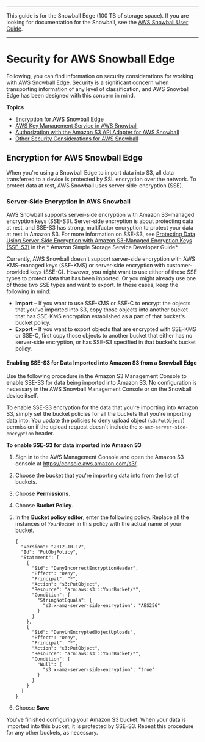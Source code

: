 --------

This guide is for the Snowball Edge \(100 TB of storage space\)\. If you are looking for documentation for the Snowball, see the [AWS Snowball User Guide](http://docs.aws.amazon.com/snowball/latest/ug/whatissnowball.html)\.

--------

# Security for AWS Snowball Edge<a name="security"></a>

Following, you can find information on security considerations for working with AWS Snowball Edge\. Security is a significant concern when transporting information of any level of classification, and AWS Snowball Edge has been designed with this concern in mind\.

**Topics**
+ [Encryption for AWS Snowball Edge](#encryption)
+ [AWS Key Management Service in AWS Snowball](kms.md)
+ [Authorization with the Amazon S3 API Adapter for AWS Snowball](auth-adapter.md)
+ [Other Security Considerations for AWS Snowball](security-considerations.md)

## Encryption for AWS Snowball Edge<a name="encryption"></a>

When you're using a Snowball Edge to import data into S3, all data transferred to a device is protected by SSL encryption over the network\. To protect data at rest, AWS Snowball uses server side\-encryption \(SSE\)\.

### Server\-Side Encryption in AWS Snowball<a name="sse"></a>

AWS Snowball supports server\-side encryption with Amazon S3–managed encryption keys \(SSE\-S3\)\. Server\-side encryption is about protecting data at rest, and SSE\-S3 has strong, multifactor encryption to protect your data at rest in Amazon S3\. For more information on SSE\-S3, see [Protecting Data Using Server\-Side Encryption with Amazon S3\-Managed Encryption Keys \(SSE\-S3\)](http://docs.aws.amazon.com/AmazonS3/latest/dev/UsingServerSideEncryption.html) in the * Amazon Simple Storage Service Developer Guide*\.

Currently, AWS Snowball doesn't support server\-side encryption with AWS KMS–managed keys \(SSE\-KMS\) or server\-side encryption with customer\-provided keys \(SSE\-C\)\. However, you might want to use either of these SSE types to protect data that has been imported\. Or you might already use one of those two SSE types and want to export\. In these cases, keep the following in mind:
+ **Import** – If you want to use SSE\-KMS or SSE\-C to encrypt the objects that you've imported into S3, copy those objects into another bucket that has SSE\-KMS encryption established as a part of that bucket's bucket policy\.
+ **Export** – If you want to export objects that are encrypted with SSE\-KMS or SSE\-C, first copy those objects to another bucket that either has no server\-side encryption, or has SSE\-S3 specified in that bucket's bucket policy\. 

#### Enabling SSE\-S3 for Data Imported into Amazon S3 from a Snowball Edge<a name="howto-sse"></a>

Use the following procedure in the Amazon S3 Management Console to enable SSE\-S3 for data being imported into Amazon S3\. No configuration is necessary in the AWS Snowball Management Console or on the Snowball device itself\. 

To enable SSE\-S3 encryption for the data that you're importing into Amazon S3, simply set the bucket policies for all the buckets that you're importing data into\. You update the policies to deny upload object \(`s3:PutObject`\) permission if the upload request doesn't include the `x-amz-server-side-encryption` header\.

**To enable SSE\-S3 for data imported into Amazon S3**

1. Sign in to the AWS Management Console and open the Amazon S3 console at [https://console\.aws\.amazon\.com/s3/](https://console.aws.amazon.com/s3/)\.

1. Choose the bucket that you're importing data into from the list of buckets\.

1. Choose **Permissions**\.

1. Choose **Bucket Policy**\.

1. In the **Bucket policy editor**, enter the following policy\. Replace all the instances of *`YourBucket`* in this policy with the actual name of your bucket\.

   ```
   {
     "Version": "2012-10-17",
     "Id": "PutObjPolicy",
     "Statement": [
       {
         "Sid": "DenyIncorrectEncryptionHeader",
         "Effect": "Deny",
         "Principal": "*",
         "Action": "s3:PutObject",
         "Resource": "arn:aws:s3:::YourBucket/*",
         "Condition": {
           "StringNotEquals": {
             "s3:x-amz-server-side-encryption": "AES256"
           }
         }
       },
       {
         "Sid": "DenyUnEncryptedObjectUploads",
         "Effect": "Deny",
         "Principal": "*",
         "Action": "s3:PutObject",
         "Resource": "arn:aws:s3:::YourBucket/*",
         "Condition": {
           "Null": {
             "s3:x-amz-server-side-encryption": "true"
           }
         }
       }
     ]
   }
   ```

1. Choose **Save**

You've finished configuring your Amazon S3 bucket\. When your data is imported into this bucket, it is protected by SSE\-S3\. Repeat this procedure for any other buckets, as necessary\.